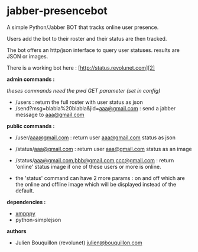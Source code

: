 jabber-presencebot
==================

A simple Python/Jabber BOT that tracks online user presence.

Users add the bot to their roster and their status are then tracked.

The bot offers an http/json interface to query user statuses. results are JSON or images.

There is a working bot here : [http://status.revolunet.com][2]

**admin commands :** 

*theses commands need the pwd GET parameter (set in config)*

  - /users :    return the full roster with user status as json
  - /send?msg=blabla%20blabla&jid=aaa@gmail.com :  send a jabber message to aaa@gmail.com

**public commands :**

  - /user/aaa@gmail.com : return user aaa@gmail.com status as json
  - /status/aaa@gmail.com : return user aaa@gmail.com status as an image
  - /status/aaa@gmail.com,bbb@gmail.com,ccc@gmail.com :  return 'online' status image if one of these users or more is online.
  
  - the 'status' command can have 2 more params : on and off which are the online and offline image which will be displayed instead of the default.


**dependencies :** 

 * [xmpppy][1] 
 * python-simplejson
 

**authors**

 * Julien Bouquillon (revolunet) julien@bouquillon.com


  [1]: http://xmpppy.sourceforge.net/
  [2]: http://status.revolunet.com